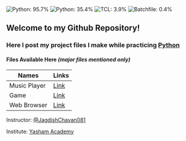 ![Python: 95.7%](https://img.shields.io/badge/Python-61.8%25-%233572a5) ![Python: 35.4%](https://img.shields.io/badge/Jupyter_Notebook-35.4%25-%233572a5) ![TCL: 3.9%](https://img.shields.io/badge/TCL-2.5%25-%23e4cc98) ![Batchfile: 0.4%](https://img.shields.io/badge/Batchfile-0.3%25-%23c1f12e)

## Welcome to my Github Repository! 
### Here I post my project files I make while practicing [Python](https://www.python.org)

#### Files Available Here _(major files mentioned only)_
| Names | Links |
| ----- | ----- |
| Music Player | [Link](https://github.com/amanbele/Python/tree/main/Music%20Player) |
| Game | [Link](https://github.com/amanbele/Python/tree/main/game) |
| Web Browser | [Link](https://github.com/amanbele/Python/tree/main/web%20browser) |

Instructor: [@JagdishChavan081](https://github.com/JagdishChavan081/)
 
Institute: [Yasham Academy](https://yasham.academy/)

